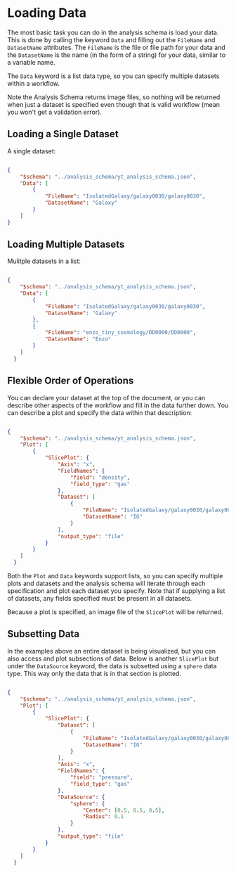 
# Loading Data

The most basic task you can do in the analysis schema is load your data. This is done by calling the keyword `Data` and filling out the `FileName` and `DatasetName` attributes. The `FileName`  is the file or file path for your data and the `DatasetName` is the name (in the form of a string) for your data, similar to a variable name. 

The `Data` keyword is a list data type, so you can specify multiple datasets within a workflow. 

Note the Analysis Schema returns image files, so nothing will be returned when just a dataset is specified even though that is valid workflow (mean you won't get a validation error). 

## Loading a Single Dataset

A single dataset:

```json

{
    "$schema": "../analysis_schema/yt_analysis_schema.json",
    "Data": [
        {
            "FileName": "IsolatedGalaxy/galaxy0030/galaxy0030",
            "DatasetName": "Galaxy"
        }
    ]
}

```

## Loading Multiple Datasets

Mulitple datasets in a list:

```json

{
    "$schema": "../analysis_schema/yt_analysis_schema.json",
    "Data": [
        {
            "FileName": "IsolatedGalaxy/galaxy0030/galaxy0030",
            "DatasetName": "Galaxy"
        },
        {
            "FileName": "enzo_tiny_cosmology/DD0000/DD0000",
            "DatasetName": "Enzo"
        }
    ]
  }

```

## Flexible Order of Operations

You can declare your dataset at the top of the document, or you can describe other aspects of the workflow and fill in the data further down. You can describe a plot and specify the data within that description:

```json

{
    "$schema": "../analysis_schema/yt_analysis_schema.json",
    "Plot": [
        {
            "SlicePlot": {
                "Axis": "x",
                "FieldNames": {
                    "field": "density",
                    "field_type": "gas"
                },
                "Dataset": [
                    {
                        "FileName": "IsolatedGalaxy/galaxy0030/galaxy0030",
                        "DatasetName": "IG"
                    }
                ],
                "output_type": "file"
            }
        }
    ]
  }

```

Both the `Plot` and `Data` keywords support lists, so you can specify multiple plots and datasets and the analysis schema will iterate through each specification and plot each dataset you specify. Note that if supplying a list of datasets, any fields specified must be present in all datasets.

Because a plot is specified, an image file of the `SlicePlot` will be returned.

## Subsetting Data

In the examples above an entire dataset is being visualized, but you can also access and plot subsections of data. Below is another `SlicePlot` but under the `DataSource` keyword, the data is subsetted using a `sphere` data type. This way only the data that is in that section is plotted. 

```json

{
    "$schema": "../analysis_schema/yt_analysis_schema.json",
    "Plot": [
        {
            "SlicePlot": {
                "Dataset": [
                    {
                        "FileName": "IsolatedGalaxy/galaxy0030/galaxy0030",
                        "DatasetName": "IG"
                    }
                ],
                "Axis": "x",
                "FieldNames": {
                    "field": "pressure",
                    "field_type": "gas"
                },
                "DataSource": {
                    "sphere": {
                        "Center": [0.5, 0.5, 0.5],
                        "Radius": 0.1
                    }
                },
                "output_type": "file"
            }
        }
    ]
  }

```